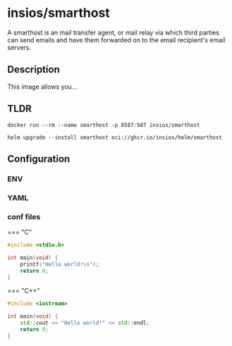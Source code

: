 # insios/smarthost

A smarthost is an mail transfer agent, or mail relay via which third parties can
send emails and have them forwarded on to the email recipient's email servers.

## Description

This image allows you...

## TLDR

```shell
docker run --rm --name smarthost -p 8587:587 insios/smarthost
```

```shell
helm upgrade --install smarthost oci://ghcr.io/insios/helm/smarthost
```

## Configuration

### ENV

### YAML

### conf files

=== "C"

``` c
#include <stdio.h>

int main(void) {
    printf("Hello world!\n");
    return 0;
}
```

=== "C++"

``` c++
#include <iostream>

int main(void) {
    std::cout << "Hello world!" << std::endl;
    return 0;
}
```
